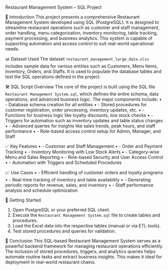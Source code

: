 Restaurant Management System – SQL Project

📌 Introduction
This project presents a comprehensive Restaurant Management System developed using SQL (PostgreSQL). 
It is designed to streamline restaurant operations such as customer and staff management, order handling, menu categorization, inventory monitoring, 
table tracking, payment processing, and business analytics. This system is capable of supporting automation and access control to suit real-world operational needs.

📊 Dataset Used
The dataset `restaurant_management_large_data.xlsx` includes sample data for various entities such as Customers, 
Menu Items, Inventory, Orders, and Staffs. It is used to populate the database tables and test the SQL operations defined in the project.

🛠️ SQL Script Overview
The core of the project is built using the SQL file `Restaurant Management System.sql`, which defines the entire schema, data operations, and advanced business logic. The major components include:
•	- Database schema creation for all entities
•	- Stored procedures for customer registration, order processing, inventory updates, etc.
•	- Functions for business logic like loyalty discounts, low stock checks
•	- Triggers for automation such as inventory updates and table status changes
•	- Advanced queries for insights like sales trends, peak hours, and staff performance
•	- Role-based access control setup for Admin, Manager, and Staff

✅ Key Features
•	- Customer and Staff Management
•	- Order and Payment Tracking
•	- Inventory Monitoring with Low Stock Alerts
•	- Category-wise Menu and Sales Reporting
•	- Role-based Security and User Access Control
•	- Automation with Triggers and Scheduled Procedures

📈 Use Cases
•	- Efficient handling of customer orders and loyalty programs
•	- Real-time tracking of inventory and table availability
•	- Generating periodic reports for revenue, sales, and inventory
•	- Staff performance analysis and schedule optimization

🚀 Getting Started
1. Open PostgreSQL or your preferred SQL client.
2. Execute the `Restaurant Management System.sql` file to create tables and procedures.
3. Load the Excel data into the respective tables (manual or via ETL tools).
4. Test stored procedures and queries for validation.

📌 Conclusion
This SQL-based Restaurant Management System serves as a powerful backend framework for managing restaurant operations efficiently. The inclusion of stored procedures, triggers, and analytics queries helps automate routine tasks and extract business insights. This makes it ideal for deployment in real-world restaurant chains.
